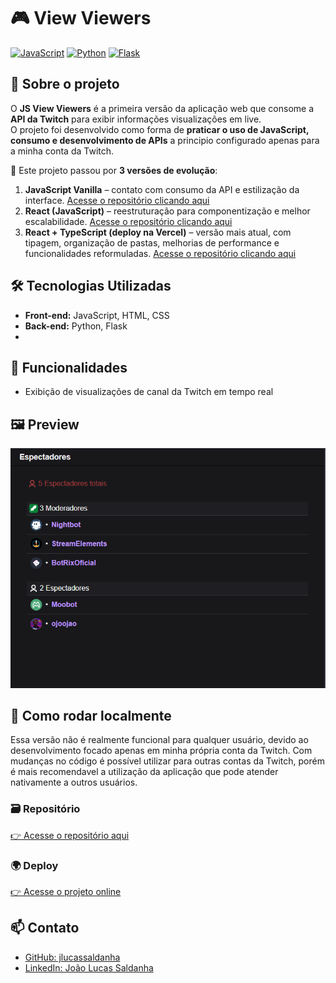 # 🎮 View Viewers

[![JavaScript](https://shields.io/badge/JavaScript-ES6-f7df1e?logo=JavaScript)](https://developer.mozilla.org/pt-BR/docs/Web/JavaScript)
[![Python](https://shields.io/badge/Python-13-3670a0?logo=python)](https://python.org/)
[![Flask](https://img.shields.io/badge/Flask-API-black?logo=flask)](https://flask.palletsprojects.com/en/stable/)

## 📌 Sobre o projeto
O **JS View Viewers** é a primeira versão da aplicação web que consome a **API da Twitch** para exibir informações visualizações em live.  
O projeto foi desenvolvido como forma de **praticar o uso de JavaScript, consumo e desenvolvimento de APIs** a principio configurado apenas para a minha conta da Twitch.

🔹 Este projeto passou por **3 versões de evolução**:
1. **JavaScript Vanilla** – contato com consumo da API e estilização da interface. [Acesse o repositório clicando aqui](https://github.com/jlucassaldanha/js-view-viewers)  
2. **React (JavaScript)** – reestruturação para componentização e melhor escalabilidade. [Acesse o repositório clicando aqui](https://github.com/jlucassaldanha/react-view-viewers)
3. **React + TypeScript (deploy na Vercel)** – versão mais atual, com tipagem, organização de pastas, melhorias de performance e funcionalidades reformuladas. [Acesse o repositório clicando aqui](https://github.com/jlucassaldanha/view-viewers) 

## 🛠 Tecnologias Utilizadas
- **Front-end:** JavaScript, HTML, CSS 
- **Back-end:** Python, Flask
- 
## 🎯 Funcionalidades
- Exibição de visualizações de canal da Twitch em tempo real

## 🖼️ Preview
![Screenshot da tela de visualização](./preview-2.png)

## 🔧 Como rodar localmente
Essa versão não é realmente funcional para qualquer usuário, devido ao desenvolvimento focado apenas em minha própria conta da Twitch. 
Com mudanças no código é possível utilizar para outras contas da Twitch, porém é mais recomendavel a utilização da aplicação que pode atender nativamente a outros usuários.

### 🗃️ Repositório
[👉 Acesse o repositório aqui](https://github.com/jlucassaldanha/view-viewers)

### 🌍 Deploy
[👉 Acesse o projeto online](https://view-viewers.vercel.app)

## 📫 Contato
- [GitHub: jlucassaldanha](https://github.com/jlucassaldanha)
- [LinkedIn: João Lucas Saldanha](https://www.linkedin.com/in/joao-lucas-saldanha/)
